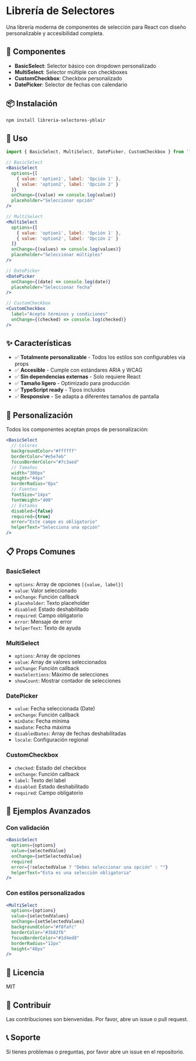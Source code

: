 # Librería de Selectores

Una librería moderna de componentes de selección para React con diseño personalizable y accesibilidad completa.

## 🚀 Componentes

- **BasicSelect**: Selector básico con dropdown personalizado
- **MultiSelect**: Selector múltiple con checkboxes
- **CustomCheckbox**: Checkbox personalizado
- **DatePicker**: Selector de fechas con calendario

## 📦 Instalación

```bash
npm install libreria-selectores-yblair
```

## 🎯 Uso

```jsx
import { BasicSelect, MultiSelect, DatePicker, CustomCheckbox } from 'libreria-selectores-yblair';

// BasicSelect
<BasicSelect
  options={[
    { value: 'option1', label: 'Opción 1' },
    { value: 'option2', label: 'Opción 2' }
  ]}
  onChange={(value) => console.log(value)}
  placeholder="Seleccionar opción"
/>

// MultiSelect
<MultiSelect
  options={[
    { value: 'option1', label: 'Opción 1' },
    { value: 'option2', label: 'Opción 2' }
  ]}
  onChange={(values) => console.log(values)}
  placeholder="Seleccionar múltiples"
/>

// DatePicker
<DatePicker
  onChange={(date) => console.log(date)}
  placeholder="Seleccionar fecha"
/>

// CustomCheckbox
<CustomCheckbox
  label="Acepto términos y condiciones"
  onChange={(checked) => console.log(checked)}
/>
```

## ✨ Características

- ✅ **Totalmente personalizable** - Todos los estilos son configurables via props
- ✅ **Accesible** - Cumple con estándares ARIA y WCAG
- ✅ **Sin dependencias externas** - Solo requiere React
- ✅ **Tamaño ligero** - Optimizado para producción
- ✅ **TypeScript ready** - Tipos incluidos
- ✅ **Responsive** - Se adapta a diferentes tamaños de pantalla

## 🎨 Personalización

Todos los componentes aceptan props de personalización:

```jsx
<BasicSelect
  // Colores
  backgroundColor="#ffffff"
  borderColor="#e5e7eb"
  focusBorderColor="#7c3aed"
  // Tamaños
  width="300px"
  height="44px"
  borderRadius="8px"
  // Fuentes
  fontSize="14px"
  fontWeight="400"
  // Estados
  disabled={false}
  required={true}
  error="Este campo es obligatorio"
  helperText="Selecciona una opción"
/>
```

## 📋 Props Comunes

### BasicSelect

- `options`: Array de opciones `[{value, label}]`
- `value`: Valor seleccionado
- `onChange`: Función callback
- `placeholder`: Texto placeholder
- `disabled`: Estado deshabilitado
- `required`: Campo obligatorio
- `error`: Mensaje de error
- `helperText`: Texto de ayuda

### MultiSelect

- `options`: Array de opciones
- `value`: Array de valores seleccionados
- `onChange`: Función callback
- `maxSelections`: Máximo de selecciones
- `showCount`: Mostrar contador de selecciones

### DatePicker

- `value`: Fecha seleccionada (Date)
- `onChange`: Función callback
- `minDate`: Fecha mínima
- `maxDate`: Fecha máxima
- `disabledDates`: Array de fechas deshabilitadas
- `locale`: Configuración regional

### CustomCheckbox

- `checked`: Estado del checkbox
- `onChange`: Función callback
- `label`: Texto del label
- `disabled`: Estado deshabilitado
- `required`: Campo obligatorio

## 🎯 Ejemplos Avanzados

### Con validación

```jsx
<BasicSelect
  options={options}
  value={selectedValue}
  onChange={setSelectedValue}
  required
  error={!selectedValue ? "Debes seleccionar una opción" : ""}
  helperText="Esta es una selección obligatoria"
/>
```

### Con estilos personalizados

```jsx
<MultiSelect
  options={options}
  value={selectedValues}
  onChange={setSelectedValues}
  backgroundColor="#f8fafc"
  borderColor="#3b82f6"
  focusBorderColor="#1d4ed8"
  borderRadius="12px"
  height="48px"
/>
```

## 📄 Licencia

MIT

## 🤝 Contribuir

Las contribuciones son bienvenidas. Por favor, abre un issue o pull request.

## 📞 Soporte

Si tienes problemas o preguntas, por favor abre un issue en el repositorio.
